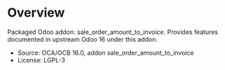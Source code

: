 # Overview

Packaged Odoo addon: sale_order_amount_to_invoice. Provides features documented in upstream Odoo 16 under this addon.

- Source: OCA/OCB 16.0, addon sale_order_amount_to_invoice
- License: LGPL-3

